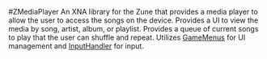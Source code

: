 #ZMediaPlayer
An XNA library for the Zune that provides a media player to allow the user to access the songs on the device. Provides a UI to view the media by song, artist, album, or playlist. Provides a queue of current songs to play that the user can shuffle and repeat. Utilizes [GameMenus](https://github.com/Extron/XNAZuneGames/tree/master/GameMenus) for UI management and [InputHandler](https://github.com/Extron/XNAZuneGames/tree/master/InputHandler) for input.